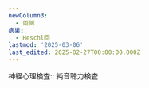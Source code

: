 ```yaml
---
newColumn3:
  - 両側
病巣:
  - Heschl回
lastmod: '2025-03-06'
last_edited: 2025-02-27T00:00:00.000Z
---
```


神経心理検査:: 純音聴力検査
